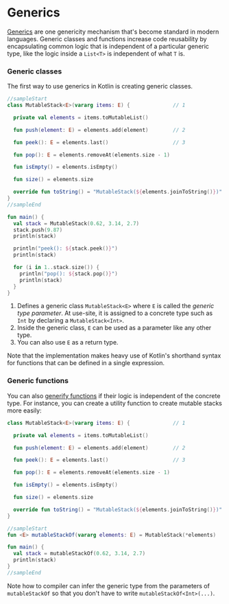 # Generics

[Generics](https://kotlinlang.org/docs/reference/generics.html) are one genericity mechanism that's become standard in modern languages. Generic classes and functions increase code reusability by encapsulating common logic that is independent of a particular generic type, like the logic inside a `List<T>` is independent of what `T` is.

### Generic classes

The first way to use generics in Kotlin is creating generic classes.

<div class="language-kotlin" theme="idea" data-min-compiler-version="1.3">

```kotlin
//sampleStart
class MutableStack<E>(vararg items: E) {              // 1

  private val elements = items.toMutableList()

  fun push(element: E) = elements.add(element)        // 2

  fun peek(): E = elements.last()                     // 3

  fun pop(): E = elements.removeAt(elements.size - 1)

  fun isEmpty() = elements.isEmpty()

  fun size() = elements.size

  override fun toString() = "MutableStack(${elements.joinToString()})"
}
//sampleEnd

fun main() {
  val stack = MutableStack(0.62, 3.14, 2.7)
  stack.push(9.87)
  println(stack)

  println("peek(): ${stack.peek()}")
  println(stack)

  for (i in 1..stack.size()) {
    println("pop(): ${stack.pop()}")
    println(stack)
  }
}

```

</div>

1. Defines a generic class `MutableStack<E>` where `E` is called the _generic type parameter_. At use-site, it is assigned to a concrete type such as `Int` by declaring a `MutableStack<Int>`.
2. Inside the generic class, `E` can be used as a parameter like any other type.
3. You can also use `E` as a return type.

Note that the implementation makes heavy use of Kotlin's shorthand syntax for functions that can be defined in a single expression.


### Generic functions

You can also [generify functions](https://kotlinlang.org/docs/reference/generics.html#generic-functions) if their logic is independent of the concrete type. For instance, you can create a utility function to create mutable stacks more easily:

<div class="language-kotlin" theme="idea" data-min-compiler-version="1.3">

```kotlin
class MutableStack<E>(vararg items: E) {              // 1

  private val elements = items.toMutableList()

  fun push(element: E) = elements.add(element)        // 2

  fun peek(): E = elements.last()                     // 3

  fun pop(): E = elements.removeAt(elements.size - 1)

  fun isEmpty() = elements.isEmpty()

  fun size() = elements.size

  override fun toString() = "MutableStack(${elements.joinToString()})"
}

//sampleStart
fun <E> mutableStackOf(vararg elements: E) = MutableStack(*elements)

fun main() {
  val stack = mutableStackOf(0.62, 3.14, 2.7)
  println(stack)
}
//sampleEnd
```

</div>

Note how to compiler can infer the generic type from the parameters of `mutableStackOf` so that you don't have to write `mutableStackOf<Int>(...)`.
